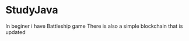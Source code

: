 # StudyJava
  In beginer i have Battleship game
  There is also a simple blockchain that is updated
